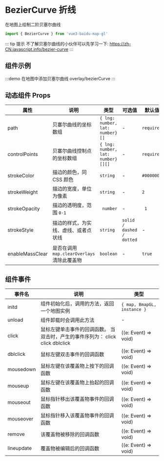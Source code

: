 # BezierCurve 折线

在地图上绘制二阶贝塞尔曲线

```ts
import { BezierCurve } from 'vue3-baidu-map-gl'
```

::: tip 提示
不了解贝塞尔曲线的小伙伴可以先学习一下: https://zh-CN.javascript.info/bezier-curve
:::

## 组件示例

:::demo 在地图中添加贝塞尔曲线
overlay/bezierCurve
:::

## 动态组件 Props

| 属性            | 说明                                        | 类型                              | 可选值                    | 默认值     |
| --------------- | ------------------------------------------- | --------------------------------- | ------------------------- | ---------- |
| path            | 贝塞尔曲线的坐标数组                        | `{ lng: number, lat: number}[]`   | -                         | `required` |
| controlPoints   | 贝塞尔曲线控制点的坐标数组                  | `{ lng: number, lat: number}[][]` | -                         | `required` |
| strokeColor     | 描边的颜色，同 CSS 颜色                     | `string`                          | -                         | `#000000`  |
| strokeWeight    | 描边的宽度，单位为像素                      | `string`                          | -                         | `2`        |
| strokeOpacity   | 描边的透明度，范围 `0-1`                    | ` number`                         | -                         | ` 1`       |
| strokeStyle     | 描边的样式，为实线、虚线、或者点状线        | `string`                          | `solid / dashed / dotted` | -          |
| enableMassClear | 是否在调用 `map.clearOverlays` 清除此覆盖物 | `boolean`                         | -                         | `true `    |

## 组件事件

| 事件名     | 说明                                                                           | 类型                        |
| ---------- | ------------------------------------------------------------------------------ | --------------------------- |
| initd      | 组件初始化后，调用的方法，返回一个地图实例                                     | `{ map, BmapGL, instance }` |
| unload     | 组件卸载时会调用此方法                                                         | -                           |
| click      | 鼠标左键单击事件的回调函数。 当双击时，产生的事件序列为： click click dblclick | ((e: Event) => void)        |
| dblclick   | 鼠标左键双击事件的回调函数                                                     | ((e: Event) => void)        |
| mousedown  | 鼠标左键在该覆盖物上按下的回调函数                                             | ((e: Event) => void)        |
| mouseup    | 鼠标左键在该覆盖物上抬起的回调函数                                             | ((e: Event) => void)        |
| mouseout   | 鼠标指针移出该覆盖物事件的回调函数                                             | ((e: Event) => void)        |
| mouseover  | 鼠标指针移入该覆盖物事件的回调函数                                             | ((e: Event) => void)        |
| remove     | 该覆盖物被移除的回调函数                                                       | ((e: Event) => void)        |
| lineupdate | 覆盖物被编辑后的回调函数                                                       | ((e: Event) => void)        |
